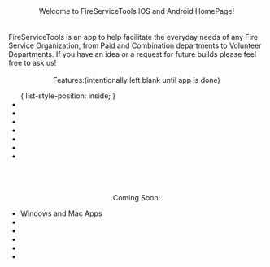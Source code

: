 
<center>Welcome to FireServiceTools IOS and Android HomePage!</center>
<br>
<br>
FireServiceTools is an app to help facilitate the everyday needs of any Fire Service Organization, from Paid and Combination departments to Volunteer Departments.  If you have an idea or a request for future builds please feel free to ask us!
<br>
<br>
<center>
Features:(intentionally left blank until app is done)</center>
<ul>{
    list-style-position: inside;
}
<li></li>
<li></li>
<li></li>
<li></li>
<li></li>
<li></li>
<li></li>
</ul>

<br>
<br>
<br>
<center>Coming Soon:</center>
<ul>
<li>Windows and Mac Apps</li>
<li></li>
<li></li>
<li></li>
<li></li>
<li></li>
</ul>

